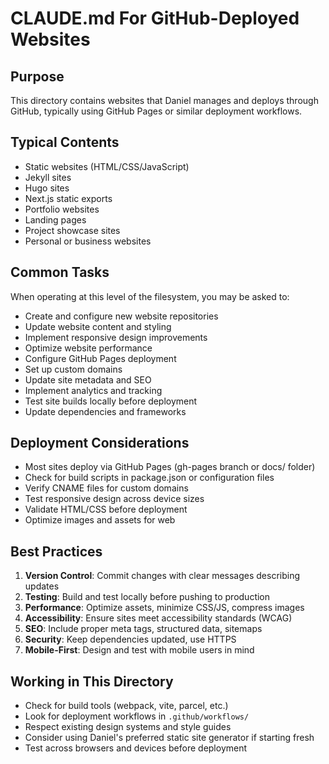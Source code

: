 # CLAUDE.md For GitHub-Deployed Websites

## Purpose

This directory contains websites that Daniel manages and deploys through GitHub, typically using GitHub Pages or similar deployment workflows.

## Typical Contents

- Static websites (HTML/CSS/JavaScript)
- Jekyll sites
- Hugo sites
- Next.js static exports
- Portfolio websites
- Landing pages
- Project showcase sites
- Personal or business websites

## Common Tasks

When operating at this level of the filesystem, you may be asked to:

- Create and configure new website repositories
- Update website content and styling
- Implement responsive design improvements
- Optimize website performance
- Configure GitHub Pages deployment
- Set up custom domains
- Update site metadata and SEO
- Implement analytics and tracking
- Test site builds locally before deployment
- Update dependencies and frameworks

## Deployment Considerations

- Most sites deploy via GitHub Pages (gh-pages branch or docs/ folder)
- Check for build scripts in package.json or configuration files
- Verify CNAME files for custom domains
- Test responsive design across device sizes
- Validate HTML/CSS before deployment
- Optimize images and assets for web

## Best Practices

1. **Version Control**: Commit changes with clear messages describing updates
2. **Testing**: Build and test locally before pushing to production
3. **Performance**: Optimize assets, minimize CSS/JS, compress images
4. **Accessibility**: Ensure sites meet accessibility standards (WCAG)
5. **SEO**: Include proper meta tags, structured data, sitemaps
6. **Security**: Keep dependencies updated, use HTTPS
7. **Mobile-First**: Design and test with mobile users in mind

## Working in This Directory

- Check for build tools (webpack, vite, parcel, etc.)
- Look for deployment workflows in `.github/workflows/`
- Respect existing design systems and style guides
- Consider using Daniel's preferred static site generator if starting fresh
- Test across browsers and devices before deployment